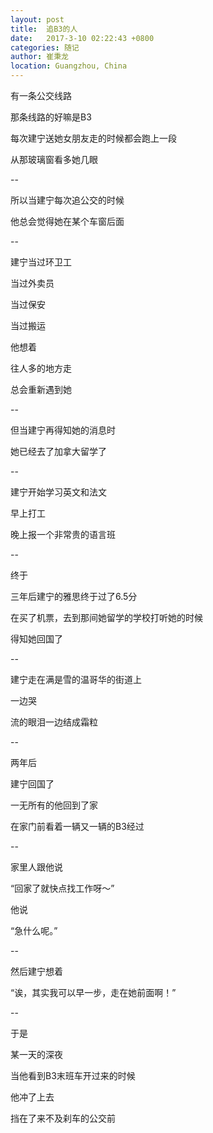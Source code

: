 ```yaml
---
layout: post
title:  追B3的人
date:   2017-3-10 02:22:43 +0800
categories: 随记
author: 崔秉龙
location: Guangzhou, China
---
```











有一条公交线路

那条线路的好嘛是B3

每次建宁送她女朋友走的时候都会跑上一段

从那玻璃窗看多她几眼

--

所以当建宁每次追公交的时候

他总会觉得她在某个车窗后面

--

建宁当过环卫工

当过外卖员

当过保安

当过搬运

他想着

往人多的地方走

总会重新遇到她

--

但当建宁再得知她的消息时

她已经去了加拿大留学了

--

建宁开始学习英文和法文

早上打工

晚上报一个非常贵的语言班

--

终于

三年后建宁的雅思终于过了6.5分

在买了机票，去到那间她留学的学校打听她的时候

得知她回国了

--

建宁走在满是雪的温哥华的街道上

一边哭

流的眼泪一边结成霜粒

--

两年后

建宁回国了

一无所有的他回到了家

在家门前看着一辆又一辆的B3经过

--

家里人跟他说

“回家了就快点找工作呀～”

他说

“急什么呢。”

--

然后建宁想着

“诶，其实我可以早一步，走在她前面啊！”

--

于是

某一天的深夜

当他看到B3末班车开过来的时候

他冲了上去

挡在了来不及刹车的公交前